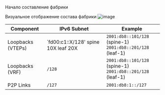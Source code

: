 Начало составление фабрики

Визуальное отображение состава фабрики 
![image](https://github.com/user-attachments/assets/1b3da798-9843-4c76-89e6-774bccc98f10)


| **Component**       | **IPv6 Subnet**           | **Example**                 |
|---------------------|-------------------------|-----------------------------|
| Loopbacks (VTEPs)  | `fd00:c1::X/128' spine 10X leaf 20X                   | `2001:db8::101/128` (spine-1) <br> `2001:db8::201/128` (leaf-1)|
| Loopbacks (VRF)  | `/128`                   | `2001:db8::101/128` (spine-1) <br> `2001:db8::201/128` (leaf-1)|
| P2P Links          | `/127`                   | `2001:db8:1::/127`          |

